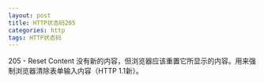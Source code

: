 ```yaml
---
layout: post
title: HTTP状态码205
categories: http
tags: HTTP状态码
---
```


205 - Reset Content 没有新的内容，但浏览器应该重置它所显示的内容。用来强制浏览器清除表单输入内容（HTTP 1.1新）。 

